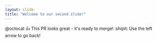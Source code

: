 ```yaml
---
layout: slide
title: "Welcome to our second slide!"
---
```

@octocat :+1: This PR looks great - it's ready to merge! :shipit:
Use the left arrow to go back!
